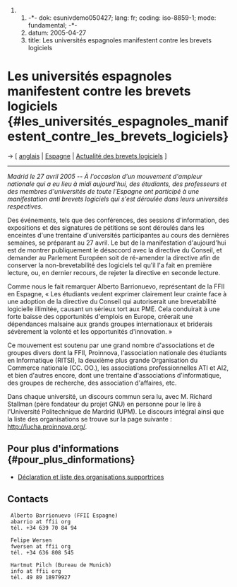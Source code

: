 1.  1.  -\*- dok: esunivdemo050427; lang: fr; coding: iso-8859-1; mode:
        fundamental; -\*-
    2.  datum: 2005-04-27
    3.  title: Les universités espagnoles manifestent contre les brevets
        logiciels

# Les universités espagnoles manifestent contre les brevets logiciels {#les_universités_espagnoles_manifestent_contre_les_brevets_logiciels}

-\> \[ [ anglais](EsUnivDemo050427En "wikilink") \| [
Espagne](SwpatesEn "wikilink") \| [ Actualité des brevets
logiciels](SwpatcninoFr "wikilink") \]

------------------------------------------------------------------------

*Madrid le 27 avril 2005 \-- À l\'occasion d\'un mouvement d\'ampleur
nationale qui a eu lieu à midi aujourd\'hui, des étudiants, des
professeurs et des membres d\'universités de toute l\'Espagne ont
participé à une manifestation anti brevets logiciels qui s\'est déroulée
dans leurs universités respectives.*

Des événements, tels que des conférences, des sessions d\'information,
des expositions et des signatures de pétitions se sont déroulés dans les
enceintes d\'une trentaine d\'universités participantes au cours des
dernières semaines, se préparant au 27 avril. Le but de la manifestation
d\'aujourd\'hui est de montrer publiquement le désaccord avec la
directive du Conseil, et demander au Parlement Européen soit de
ré-amender la directive afin de conserver la non-brevetabilité des
logiciels tel qu\'il l\'a fait en première lecture, ou, en dernier
recours, de rejeter la directive en seconde lecture.

Comme nous le fait remarquer Alberto Barrionuevo, représentant de la
FFII en Espagne, « Les étudiants veulent exprimer clairement leur
crainte face à une adoption de la directive du Conseil qui autoriserait
une brevetabilité logicielle illimitée, causant un sérieux tort aux PME.
Cela conduirait à une forte baisse des opportunités d\'emplois en
Europe, créerait une dépendances malsaine aux grands groupes
internationaux et briderais sévèrement la volonté et les opportunités
d\'innovation. »

Ce mouvement est soutenu par une grand nombre d\'associations et de
groupes divers dont la FFII, Proinnova, l\'association nationale des
étudiants en Informatique (RITSI), la deuxième plus grande Organisation
du Commerce nationale (CC. OO.), les associations professionnelles ATI
et AI2, et bien d\'autres encore, dont une trentaine d\'associations
d\'informatique, des groupes de recherche, des association d\'affaires,
etc.

Dans chaque université, un discours commun sera lu, avec M. Richard
Stallman (père fondateur du projet GNU) en personne pour le lire à
l\'Université Politechnique de Mardrid (UPM). Le discours intégral ainsi
que la liste des organisations se trouve sur la page suivante :
<http://lucha.proinnova.org/>.

## Pour plus d\'informations {#pour_plus_dinformations}

-   [Déclaration et liste des organisations
    supportrices](http://lucha.proinnova.org/ "wikilink")

## Contacts

` Alberto Barrionuevo (FFII Espagne)`\
` abarrio at ffii org`\
` tél. +34 639 70 84 94`

` Felipe Wersen`\
` fwersen at ffii org`\
` tél. +34 636 808 545`

` Hartmut Pilch (Bureau de Munich)`\
` info at ffii org`\
` tél. 49 89 18979927`
